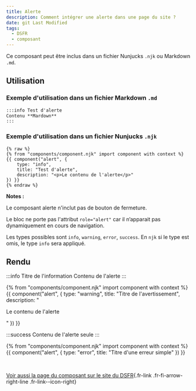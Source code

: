 ```yaml
---
title: Alerte
description: Comment intégrer une alerte dans une page du site ?
date: git Last Modified
tags:
  - DSFR
  - composant
---
```


Ce composant peut être inclus dans un fichier Nunjucks `.njk` ou Markdown `.md`.

## Utilisation

### Exemple d'utilisation dans un fichier Markdown `.md`

```md
:::info Test d'alerte
Contenu **Mardown**
:::
```

### Exemple d'utilisation dans un fichier Nunjucks `.njk`

```njk
{% raw %}
{% from "components/component.njk" import component with context %}
{{ component("alert", {
    type: "info",
    title: "Test d'alerte",
    description: "<p>Le contenu de l'alerte</p>"
}) }}
{% endraw %}
```

**Notes :**

Le composant alerte n'inclut pas de bouton de fermeture.

Le bloc ne porte pas l'attribut `role="alert"` car il n’apparait pas dynamiquement en cours de navigation.

Les types possibles sont `info`, `warning`, `error`, `success`. En `njk` si le type est omis, le type `info` sera appliqué.

## Rendu

:::info Titre de l'information
Contenu de l'alerte
:::

{% from "components/component.njk" import component with context %}
{{ component("alert", {
    type: "warning",
    title: "Titre de l'avertissement",
    description: "<p>Le contenu de l'alerte</p>"
}) }}

:::success
Contenu de l'alerte seule
:::

{% from "components/component.njk" import component with context %}
{{ component("alert", {
    type: "error",
    title: "Titre d'une erreur simple"
}) }}

<br>

[Voir aussi la page du composant sur le site du DSFR](https://www.systeme-de-design.gouv.fr/elements-d-interface/composants/alerte){.fr-link .fr-fi-arrow-right-line .fr-link--icon-right}
